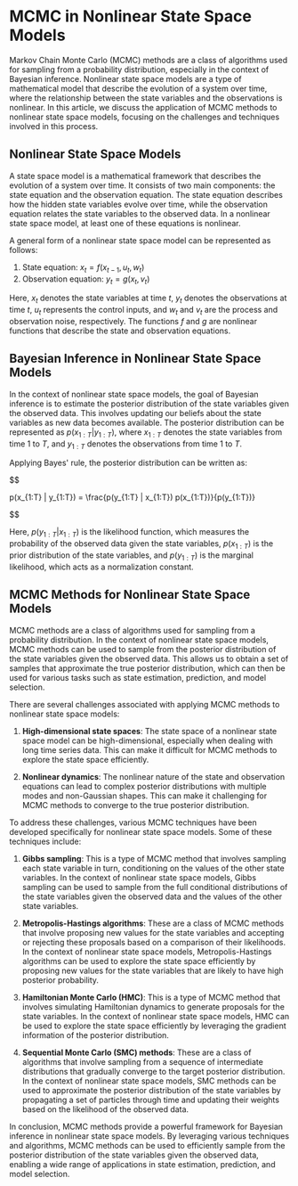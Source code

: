 # MCMC in Nonlinear State Space Models

Markov Chain Monte Carlo (MCMC) methods are a class of algorithms used for sampling from a probability distribution, especially in the context of Bayesian inference. Nonlinear state space models are a type of mathematical model that describe the evolution of a system over time, where the relationship between the state variables and the observations is nonlinear. In this article, we discuss the application of MCMC methods to nonlinear state space models, focusing on the challenges and techniques involved in this process.

## Nonlinear State Space Models

A state space model is a mathematical framework that describes the evolution of a system over time. It consists of two main components: the state equation and the observation equation. The state equation describes how the hidden state variables evolve over time, while the observation equation relates the state variables to the observed data. In a nonlinear state space model, at least one of these equations is nonlinear.

A general form of a nonlinear state space model can be represented as follows:

1. State equation: $x_t = f(x_{t-1}, u_t, w_t)$
2. Observation equation: $y_t = g(x_t, v_t)$

Here, $x_t$ denotes the state variables at time $t$, $y_t$ denotes the observations at time $t$, $u_t$ represents the control inputs, and $w_t$ and $v_t$ are the process and observation noise, respectively. The functions $f$ and $g$ are nonlinear functions that describe the state and observation equations.

## Bayesian Inference in Nonlinear State Space Models

In the context of nonlinear state space models, the goal of Bayesian inference is to estimate the posterior distribution of the state variables given the observed data. This involves updating our beliefs about the state variables as new data becomes available. The posterior distribution can be represented as $p(x_{1:T} | y_{1:T})$, where $x_{1:T}$ denotes the state variables from time $1$ to $T$, and $y_{1:T}$ denotes the observations from time $1$ to $T$.

Applying Bayes' rule, the posterior distribution can be written as:


$$

p(x_{1:T} | y_{1:T}) = \frac{p(y_{1:T} | x_{1:T}) p(x_{1:T})}{p(y_{1:T})}

$$


Here, $p(y_{1:T} | x_{1:T})$ is the likelihood function, which measures the probability of the observed data given the state variables, $p(x_{1:T})$ is the prior distribution of the state variables, and $p(y_{1:T})$ is the marginal likelihood, which acts as a normalization constant.

## MCMC Methods for Nonlinear State Space Models

MCMC methods are a class of algorithms used for sampling from a probability distribution. In the context of nonlinear state space models, MCMC methods can be used to sample from the posterior distribution of the state variables given the observed data. This allows us to obtain a set of samples that approximate the true posterior distribution, which can then be used for various tasks such as state estimation, prediction, and model selection.

There are several challenges associated with applying MCMC methods to nonlinear state space models:

1. **High-dimensional state spaces**: The state space of a nonlinear state space model can be high-dimensional, especially when dealing with long time series data. This can make it difficult for MCMC methods to explore the state space efficiently.

2. **Nonlinear dynamics**: The nonlinear nature of the state and observation equations can lead to complex posterior distributions with multiple modes and non-Gaussian shapes. This can make it challenging for MCMC methods to converge to the true posterior distribution.

To address these challenges, various MCMC techniques have been developed specifically for nonlinear state space models. Some of these techniques include:

1. **Gibbs sampling**: This is a type of MCMC method that involves sampling each state variable in turn, conditioning on the values of the other state variables. In the context of nonlinear state space models, Gibbs sampling can be used to sample from the full conditional distributions of the state variables given the observed data and the values of the other state variables.

2. **Metropolis-Hastings algorithms**: These are a class of MCMC methods that involve proposing new values for the state variables and accepting or rejecting these proposals based on a comparison of their likelihoods. In the context of nonlinear state space models, Metropolis-Hastings algorithms can be used to explore the state space efficiently by proposing new values for the state variables that are likely to have high posterior probability.

3. **Hamiltonian Monte Carlo (HMC)**: This is a type of MCMC method that involves simulating Hamiltonian dynamics to generate proposals for the state variables. In the context of nonlinear state space models, HMC can be used to explore the state space efficiently by leveraging the gradient information of the posterior distribution.

4. **Sequential Monte Carlo (SMC) methods**: These are a class of algorithms that involve sampling from a sequence of intermediate distributions that gradually converge to the target posterior distribution. In the context of nonlinear state space models, SMC methods can be used to approximate the posterior distribution of the state variables by propagating a set of particles through time and updating their weights based on the likelihood of the observed data.

In conclusion, MCMC methods provide a powerful framework for Bayesian inference in nonlinear state space models. By leveraging various techniques and algorithms, MCMC methods can be used to efficiently sample from the posterior distribution of the state variables given the observed data, enabling a wide range of applications in state estimation, prediction, and model selection.
